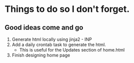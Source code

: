 # Things to do so I don't forget. 
## Good ideas come and go
1. Generate html locally using jinja2 - INP
2. Add a daily crontab task to generate the html.
    - This is useful for the Updates section of home.html
3. Finish designing home page
